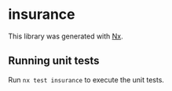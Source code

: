 # insurance

This library was generated with [Nx](https://nx.dev).

## Running unit tests

Run `nx test insurance` to execute the unit tests.
